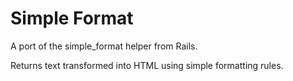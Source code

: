 Simple Format
=============

A port of the simple_format helper from Rails.

Returns text transformed into HTML using simple formatting rules.

